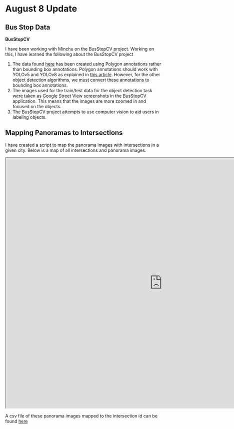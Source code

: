 # August 8 Update

## Bus Stop Data

**BusStopCV**

I have been working with Minchu on the BusStopCV project. Working on this, I have learned the following about the BusStopCV project

1. The data found [here](https://universe.roboflow.com/projectsidewalk/streetscapecv/dataset/10) has been created using Polygon annotations rather than bounding box annotations. Polygon annotations should work with YOLOv5 and YOLOv8 as explained in [this article](https://blog.roboflow.com/polygons-object-detection/). However, for the other object detection algorithms, we must convert these annotations to bounding box annotations. 
2. The images used for the train/test data for the object detection task were taken as Google Street View screenshots in the BusStopCV application. This means that the images are more zoomed in and focused on the objects. 
3. The BusStopCV project attempts to use computer vision to aid users in labeling objects.

## Mapping Panoramas to Intersections

I have created a script to map the panorama images with intersections in a given city. Below is a map of all intersections and panorama images. 

<iframe src="https://camwirth.github.io/sidewalk/aug_08/intersections_panos.html" width="1000" height="800"></iframe>

A csv file of these panorama images mapped to the intersection id can be found [here](https://github.com/camwirth/sidewalk/blob/main/aug_08/Intersection_Seattle(1).csv)